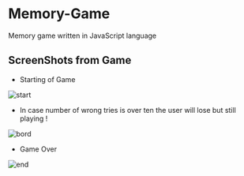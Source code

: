 # Memory-Game
Memory game written in JavaScript language
## ScreenShots from Game
- Starting of Game

![start](https://user-images.githubusercontent.com/109099521/186980470-89b7ad79-8225-4c2b-b373-92624e21dcd9.PNG)

- In case number of wrong tries is over ten the user will lose but still playing !

![bord](https://user-images.githubusercontent.com/109099521/186981381-4974807f-85ea-4bea-9792-90f117c81342.PNG)

- Game Over

![end](https://user-images.githubusercontent.com/109099521/186981568-a05e757d-c4a3-43f9-a200-7501342b285a.PNG)




